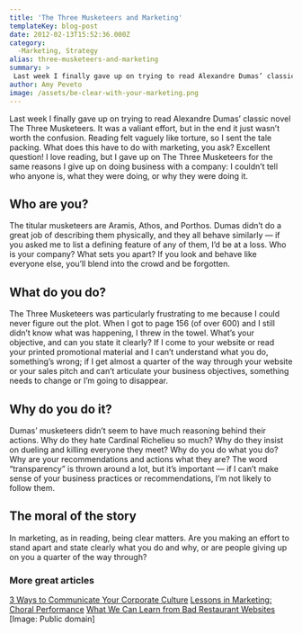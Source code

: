 ```yaml
---
title: 'The Three Musketeers and Marketing'
templateKey: blog-post
date: 2012-02-13T15:52:36.000Z
category: 
  -Marketing, Strategy
alias: three-musketeers-and-marketing
summary: > 
 Last week I finally gave up on trying to read Alexandre Dumas’ classic novel The Three Musketeers. It was a valiant effort, but in the end it just wasn’t worth the confusion. Reading felt vaguely like torture, so I sent the tale packing. What does this have to do with marketing, you ask? Excellent question!
author: Amy Peveto
image: /assets/be-clear-with-your-marketing.png
---
```


Last week I finally gave up on trying to read Alexandre Dumas’ classic novel The Three Musketeers. It was a valiant effort, but in the end it just wasn’t worth the confusion. Reading felt vaguely like torture, so I sent the tale packing. What does this have to do with marketing, you ask? Excellent question! I love reading, but I gave up on The Three Musketeers for the same reasons I give up on doing business with a company: I couldn’t tell who anyone is, what they were doing, or why they were doing it.

Who are you?
------------

The titular musketeers are Aramis, Athos, and Porthos. Dumas didn’t do a great job of describing them physically, and they all behave similarly — if you asked me to list a defining feature of any of them, I’d be at a loss. Who is your company? What sets you apart? If you look and behave like everyone else, you’ll blend into the crowd and be forgotten.

What do you do?
---------------

The Three Musketeers was particularly frustrating to me because I could never figure out the plot. When I got to page 156 (of over 600) and I still didn’t know what was happening, I threw in the towel. What’s your objective, and can you state it clearly? If I come to your website or read your printed promotional material and I can’t understand what you do, something’s wrong; if I get almost a quarter of the way through your website or your sales pitch and can’t articulate your business objectives, something needs to change or I’m going to disappear.

Why do you do it?
-----------------

Dumas’ musketeers didn’t seem to have much reasoning behind their actions. Why do they hate Cardinal Richelieu so much? Why do they insist on dueling and killing everyone they meet? Why do you do what you do? Why are your recommendations and actions what they are? The word “transparency” is thrown around a lot, but it’s important — if I can’t make sense of your business practices or recommendations, I’m not likely to follow them.

The moral of the story
----------------------

In marketing, as in reading, being clear matters. Are you making an effort to stand apart and state clearly what you do and why, or are people giving up on you a quarter of the way through?

### More great articles

[3 Ways to Communicate Your Corporate Culture](/insights/3-ways-communicate-your-corporate-culture) [Lessons in Marketing: Choral Performance](/insights/lessons-inbound-marketing-choral-performance) [What We Can Learn from Bad Restaurant Websites](/insights/what-we-can-learn-restaurant-websites) \[Image: Public domain\]
